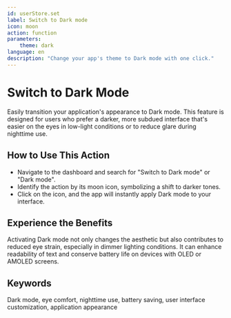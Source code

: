 ```yaml
---
id: userStore.set
label: Switch to Dark mode
icon: moon
action: function
parameters:
    theme: dark
language: en
description: "Change your app's theme to Dark mode with one click."
---
```


# Switch to Dark Mode

Easily transition your application's appearance to Dark mode. This feature is designed for users who prefer a darker, more subdued interface that's easier on the eyes in low-light conditions or to reduce glare during nighttime use.

## How to Use This Action

- Navigate to the dashboard and search for "Switch to Dark mode" or "Dark mode".
- Identify the action by its moon icon, symbolizing a shift to darker tones.
- Click on the icon, and the app will instantly apply Dark mode to your interface.

## Experience the Benefits

Activating Dark mode not only changes the aesthetic but also contributes to reduced eye strain, especially in dimmer lighting conditions. It can enhance readability of text and conserve battery life on devices with OLED or AMOLED screens.

## Keywords
Dark mode, eye comfort, nighttime use, battery saving, user interface customization, application appearance
